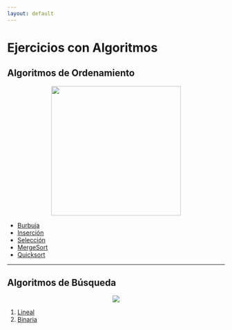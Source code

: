 ```yaml
---
layout: default
---
```


<h1>Ejercicios con Algoritmos</h1>

<h2>Algoritmos de Ordenamiento</h2>


<div align="center">
<img src="https://ugc.kn3.net/i/760x/http://poiritem.files.wordpress.com/2009/12/agentes-basados-en-busqueda.png" width="300" height="300">
</div>


<ul>
  <li><a href="https://github.com/Byrontosh/PrograCD/tree/burbuja" target="_blank">Burbuja</a></li>
  <li><a href="https://github.com/Byrontosh/PrograCD/tree/burbuja" target="_blank">Inserción</a></li>
  <li><a href="https://github.com/Byrontosh/PrograCD/tree/burbuja" target="_blank">Selección</a></li>
  <li><a href="https://github.com/Byrontosh/PrograCD/tree/burbuja" target="_blank">MergeSort</a></li>
  <li><a href="https://github.com/Byrontosh/PrograCD/tree/burbuja" target="_blank">Quicksort</a></li>
</ul>



<hr>


<h2>Algoritmos de Búsqueda</h2>

<div align="center">
<img src="https://encrypted-tbn0.gstatic.com/images?q=tbn%3AANd9GcT80aoB0F1j-BIij97MMvrSJp8hiiM5BiR1LQ&usqp=CAU">
</div>


<ol>

  <li><a href="https://github.com/Byrontosh/PrograCD/tree/lineal">Lineal</a></li>
  <li><a href="https://github.com/Byrontosh/PrograCD/tree/lineal">Binaria</a></li>
  
</ol>
